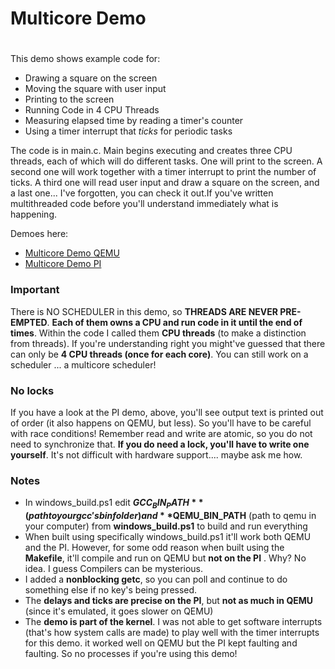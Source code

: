 
# Multicore Demo
#

This demo shows example code for:
- Drawing a square on the screen
- Moving the square with user input
- Printing to the screen
- Running Code in 4 CPU Threads
- Measuring elapsed time by reading a timer's counter
- Using a timer interrupt that *ticks* for periodic tasks

The code is in main.c. Main begins executing and creates three CPU threads, each of which will do different tasks. One will print to the screen. A second one will work together with a timer interrupt to print the number of ticks. A third one will read user input and draw a square on the screen, and a last one... I've forgotten, you can check it out.If you've written multithreaded code before you'll understand immediately what is happening.

Demoes here:
-   [Multicore Demo QEMU](https://www.youtube.com/watch?v=TbS2cbfCswM&feature=youtu.be)
-   [Multicore Demo PI](https://www.youtube.com/watch?v=hmBH0ercFr8&feature=youtu.be)

### Important

There is NO SCHEDULER in this demo, so **THREADS ARE NEVER PRE-EMPTED**. **Each of them owns a CPU and run code in it until the end of times**. Within the code I called them **CPU threads** (to make a distinction from threads). If you're understanding right you might've guessed that there can only be **4 CPU threads (once for each core)**. You can still work on a scheduler ... a multicore scheduler!


### No locks

If you have a look at the PI demo, above, you'll see output text is printed out of order (it also happens on QEMU, but less). So you'll have to be careful with race conditions! Remember read and write are atomic, so you do not need to synchronize that. **If you do need a lock, you'll have to write one yourself**. It's not difficult with hardware support.... maybe ask me how.



### Notes
- In windows_build.ps1 edit **$GCC_BIN_PATH** (path to your gcc's bin folder) and **$QEMU_BIN_PATH**
  (path to qemu in your computer) from **windows_build.ps1** to build and run everything
- When built using specifically windows_build.ps1 it'll work both QEMU and the PI. However, for
  some odd reason when built using the **Makefile**, it'll compile and run on QEMU
  but **not on the PI** . Why? No idea. I guess Compilers can be mysterious.
- I added a **nonblocking getc**, so you can poll and continue to do something else if no key's being pressed.
- The **delays and ticks are precise on the PI**, but **not as much in QEMU** (since it's emulated, it goes slower on QEMU)
- The **demo is part of the kernel**. I was not able to get software interrupts
  (that's how system calls are made) to play well with the timer interrupts for this demo. it worked well on QEMU but the PI kept faulting and faulting. So no processes if you're using this demo!

